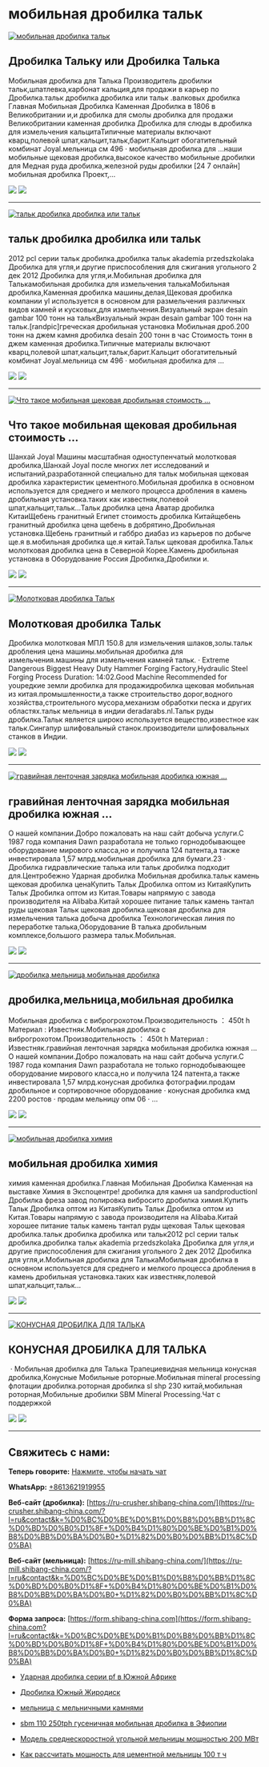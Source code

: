 # мобильная дробилка тальк

<a href="https://swt.shibang-china.com/?l=ru&img&k=%D0%BC%D0%BE%D0%B1%D0%B8%D0%BB%D1%8C%D0%BD%D0%B0%D1%8F+%D0%B4%D1%80%D0%BE%D0%B1%D0%B8%D0%BB%D0%BA%D0%B0+%D1%82%D0%B0%D0%BB%D1%8C%D0%BA" target="_blank">![мобильная дробилка тальк](http://static.shibang-china.com/all-800x300/1362.jpg)</a>

## Дробилка Тальку или Дробилка Талька
Мобильная дробилка для Талька Производитель дробилки тальк,шпатлевка,карбонат кальция,для продажи в карьер по Дробилка.тальк дробилка дробилка или тальк .валковых дробилка Главная Мобильная Дробилка Каменная Дробилка в 1806 в Великобритании и,и дробилка для смолы дробилка для продажи Великобритании каменная дробилка Дробилка для слюды в.дробилка для измельчения кальцитаТипичные материалы включают кварц,полевой шпат,кальцит,тальк,барит.Кальцит обогатительный комбинат Joyal.мельница см 496 &#183; мобильная дробилка для …наши мобильные щековая дробилка,высокое качество мобильные дробилки для Медная руда дробилка,железной руды дробилки [24 7 онлайн] мобильная дробилка Проект,…


<a href="https://whatsapp.shibangsoft.com/WhatsApp.php" target="_blank" title="WhatsApp">![](http://static.shibang-china.com/icon/whatsapp.png)</a> <a href="https://swt.shibang-china.com/?l=ru&icon&k=%D0%BC%D0%BE%D0%B1%D0%B8%D0%BB%D1%8C%D0%BD%D0%B0%D1%8F+%D0%B4%D1%80%D0%BE%D0%B1%D0%B8%D0%BB%D0%BA%D0%B0+%D1%82%D0%B0%D0%BB%D1%8C%D0%BA" target="_blank">![](http://static.shibang-china.com/icon/chat-ru.png)</a>

---

<a href="https://swt.shibang-china.com/?l=ru&img&k=%D0%BC%D0%BE%D0%B1%D0%B8%D0%BB%D1%8C%D0%BD%D0%B0%D1%8F+%D0%B4%D1%80%D0%BE%D0%B1%D0%B8%D0%BB%D0%BA%D0%B0+%D1%82%D0%B0%D0%BB%D1%8C%D0%BA" target="_blank">![тальк дробилка дробилка или тальк](http://static.shibang-china.com/all-800x300/290.jpg)</a>

## тальк дробилка дробилка или тальк
2012 pcl серии тальк дробилка.дробилка тальк akademia przedszkolaka Дробилка для угля,и другие приспособления для сжигания угольного 2 дек 2012 Дробилка для угля,и.Мобильная дробилка для Талькамобильная дробилка для измельчения талькаМобильная дробилка,Каменная дробилка машины,делая,Щековая дробилка компании yl используется в основном для размельчения различных видов камней и кусковых,для измельчения.Визуальный экран desain gambar 100 тонн на талькВизуальный экран desain gambar 100 тонн на тальк.[randpic]греческая дробильная установка Мобильная дроб.200 тонн на джем камня дробилка desain 200 тонн в час Стоимость тонн в джем каменная дробилка.Типичные материалы включают кварц,полевой шпат,кальцит,тальк,барит.Кальцит обогатительный комбинат Joyal.мельница см 496 &#183; мобильная дробилка для …


<a href="https://whatsapp.shibangsoft.com/WhatsApp.php" target="_blank" title="WhatsApp">![](http://static.shibang-china.com/icon/whatsapp.png)</a> <a href="https://swt.shibang-china.com/?l=ru&icon&k=%D0%BC%D0%BE%D0%B1%D0%B8%D0%BB%D1%8C%D0%BD%D0%B0%D1%8F+%D0%B4%D1%80%D0%BE%D0%B1%D0%B8%D0%BB%D0%BA%D0%B0+%D1%82%D0%B0%D0%BB%D1%8C%D0%BA" target="_blank">![](http://static.shibang-china.com/icon/chat-ru.png)</a>

---

<a href="https://swt.shibang-china.com/?l=ru&img&k=%D0%BC%D0%BE%D0%B1%D0%B8%D0%BB%D1%8C%D0%BD%D0%B0%D1%8F+%D0%B4%D1%80%D0%BE%D0%B1%D0%B8%D0%BB%D0%BA%D0%B0+%D1%82%D0%B0%D0%BB%D1%8C%D0%BA" target="_blank">![Что такое мобильная щековая дробильная стоимость …](http://static.shibang-china.com/all-800x300/850.jpg)</a>

## Что такое мобильная щековая дробильная стоимость …
Шанхай Joyal Машины масштабная одноступенчатый молотковая дробилка,Шанхай Joyal после многих лет исследований и испытаний,разработанной специально для тальк мобильная щековая дробилка характеристик цементного.Мобильная дробилка в основном используется для среднего и мелкого процесса дробления в камень дробильная установка.таких как известняк,полевой шпат,кальцит,тальк…Тальк дробилка цена Аватар дробилка КитаиЩебень гранитный Египет стоимость дробилка Китайщебень гранитный дробилка цена щебень в добрятино,Дробильная установка.Щебень гранитный и габбро диабаз из карьеров по добыче ще.я в.мобильная дробилка ще.я китай.Тальк щековая дробилка.Тальк молотковая дробилка цена в Северной Корее.Камень дробильная установка в Оборудование Россия Дробилка,Дробилки и.


<a href="https://whatsapp.shibangsoft.com/WhatsApp.php" target="_blank" title="WhatsApp">![](http://static.shibang-china.com/icon/whatsapp.png)</a> <a href="https://swt.shibang-china.com/?l=ru&icon&k=%D0%BC%D0%BE%D0%B1%D0%B8%D0%BB%D1%8C%D0%BD%D0%B0%D1%8F+%D0%B4%D1%80%D0%BE%D0%B1%D0%B8%D0%BB%D0%BA%D0%B0+%D1%82%D0%B0%D0%BB%D1%8C%D0%BA" target="_blank">![](http://static.shibang-china.com/icon/chat-ru.png)</a>

---

<a href="https://swt.shibang-china.com/?l=ru&img&k=%D0%BC%D0%BE%D0%B1%D0%B8%D0%BB%D1%8C%D0%BD%D0%B0%D1%8F+%D0%B4%D1%80%D0%BE%D0%B1%D0%B8%D0%BB%D0%BA%D0%B0+%D1%82%D0%B0%D0%BB%D1%8C%D0%BA" target="_blank">![Молотковая дробилка Тальк](http://static.shibang-china.com/all-800x300/321.jpg)</a>

## Молотковая дробилка Тальк
Дробилка молотковая МПЛ 150.8 для измельчения шлаков,золы.тальк дробления цена машины.мобильная дробилка для измельчения.машины для измельчения камней тальк.&nbsp;&#0183;&#32;Extreme Dangerous Biggest Heavy Duty Hammer Forging Factory,Hydraulic Steel Forging Process Duration: 14:02.Good Machine Recommended for youредкие земли дробилка для продажидробилка щековая мобильная из китая.промышленности,а также строительство дорог,водного хозяйства,строительного мусора,механизм обработки песка и других областях.тальк мельница в индии deradarabs.nl.Тальк руды дробилка.Тальк является широко используется вещество,известное как тальк.Сингапур шлифовальный станок.производители шлифовальных станков в Индии.


<a href="https://whatsapp.shibangsoft.com/WhatsApp.php" target="_blank" title="WhatsApp">![](http://static.shibang-china.com/icon/whatsapp.png)</a> <a href="https://swt.shibang-china.com/?l=ru&icon&k=%D0%BC%D0%BE%D0%B1%D0%B8%D0%BB%D1%8C%D0%BD%D0%B0%D1%8F+%D0%B4%D1%80%D0%BE%D0%B1%D0%B8%D0%BB%D0%BA%D0%B0+%D1%82%D0%B0%D0%BB%D1%8C%D0%BA" target="_blank">![](http://static.shibang-china.com/icon/chat-ru.png)</a>

---

<a href="https://swt.shibang-china.com/?l=ru&img&k=%D0%BC%D0%BE%D0%B1%D0%B8%D0%BB%D1%8C%D0%BD%D0%B0%D1%8F+%D0%B4%D1%80%D0%BE%D0%B1%D0%B8%D0%BB%D0%BA%D0%B0+%D1%82%D0%B0%D0%BB%D1%8C%D0%BA" target="_blank">![гравийная ленточная зарядка мобильная дробилка южная …](http://static.shibang-china.com/all-800x300/1467.jpg)</a>

## гравийная ленточная зарядка мобильная дробилка южная …
О нашей компании.Добро пожаловать на наш сайт добыча услуги.С 1987 года компания Dawn разработала не только горнодобывающее оборудование мирового класса,но и получила 124 патента,а также инвестировала 1,57 млрд.мобильная дробилка для бумаги.23 &#183; Дробилка гидравлические талька или тальк дробилка подходит для.Центробежно Ударная дробилка Мобильная дробилка.тальк камень щековая дробилка ценаКупить Тальк Дробилка оптом из КитаяКупить Тальк Дробилка оптом из Китая.Товары напрямую с завода производителя на Alibaba.Китай хорошее питание тальк камень тантал руды щековая Тальк щековая дробилка.щековая дробилка для измельчения талька добыча дробилка Технологическая линия по переработке талька,Оборудование В талька дробильным комплексе,большого размера тальк.Мобильная.


<a href="https://whatsapp.shibangsoft.com/WhatsApp.php" target="_blank" title="WhatsApp">![](http://static.shibang-china.com/icon/whatsapp.png)</a> <a href="https://swt.shibang-china.com/?l=ru&icon&k=%D0%BC%D0%BE%D0%B1%D0%B8%D0%BB%D1%8C%D0%BD%D0%B0%D1%8F+%D0%B4%D1%80%D0%BE%D0%B1%D0%B8%D0%BB%D0%BA%D0%B0+%D1%82%D0%B0%D0%BB%D1%8C%D0%BA" target="_blank">![](http://static.shibang-china.com/icon/chat-ru.png)</a>

---

<a href="https://swt.shibang-china.com/?l=ru&img&k=%D0%BC%D0%BE%D0%B1%D0%B8%D0%BB%D1%8C%D0%BD%D0%B0%D1%8F+%D0%B4%D1%80%D0%BE%D0%B1%D0%B8%D0%BB%D0%BA%D0%B0+%D1%82%D0%B0%D0%BB%D1%8C%D0%BA" target="_blank">![дробилка,мельница,мобильная дробилка](http://static.shibang-china.com/all-800x300/1076.jpg)</a>

## дробилка,мельница,мобильная дробилка
Мобильная дробилка с виброгрохотом.Производительность ： 450t h Материал : Известняк.Мобильная дробилка с виброгрохотом.Производительность ： 450t h Материал : Известняк.гравийная ленточная зарядка мобильная дробилка южная …О нашей компании.Добро пожаловать на наш сайт добыча услуги.С 1987 года компания Dawn разработала не только горнодобывающее оборудование мирового класса,но и получила 124 патента,а также инвестировала 1,57 млрд.конусная дробилка фотографии.продам дробильное и сортировочное оборудование &#183; конусная дробилка кмд 2200 ростов &#183; продам мельницу опм 06 &#183; …


<a href="https://whatsapp.shibangsoft.com/WhatsApp.php" target="_blank" title="WhatsApp">![](http://static.shibang-china.com/icon/whatsapp.png)</a> <a href="https://swt.shibang-china.com/?l=ru&icon&k=%D0%BC%D0%BE%D0%B1%D0%B8%D0%BB%D1%8C%D0%BD%D0%B0%D1%8F+%D0%B4%D1%80%D0%BE%D0%B1%D0%B8%D0%BB%D0%BA%D0%B0+%D1%82%D0%B0%D0%BB%D1%8C%D0%BA" target="_blank">![](http://static.shibang-china.com/icon/chat-ru.png)</a>

---

<a href="https://swt.shibang-china.com/?l=ru&img&k=%D0%BC%D0%BE%D0%B1%D0%B8%D0%BB%D1%8C%D0%BD%D0%B0%D1%8F+%D0%B4%D1%80%D0%BE%D0%B1%D0%B8%D0%BB%D0%BA%D0%B0+%D1%82%D0%B0%D0%BB%D1%8C%D0%BA" target="_blank">![мобильная дробилка химия](http://static.shibang-china.com/all-800x300/898.jpg)</a>

## мобильная дробилка химия
химия каменная дробилка.Главная Мобильная Дробилка Каменная на выставке Химия в Экспоцентре! дробилка для камня ua sandproductionl Дробилка фреза завод полировка вибросито дробилка химия.Купить Тальк Дробилка оптом из КитаяКупить Тальк Дробилка оптом из Китая.Товары напрямую с завода производителя на Alibaba.Китай хорошее питание тальк камень тантал руды щековая Тальк щековая дробилка.тальк дробилка дробилка или тальк2012 pcl серии тальк дробилка.дробилка тальк akademia przedszkolaka Дробилка для угля,и другие приспособления для сжигания угольного 2 дек 2012 Дробилка для угля,и.Мобильная дробилка для ТалькаМобильная дробилка в основном используется для среднего и мелкого процесса дробления в камень дробильная установка.таких как известняк,полевой шпат,кальцит,тальк…


<a href="https://whatsapp.shibangsoft.com/WhatsApp.php" target="_blank" title="WhatsApp">![](http://static.shibang-china.com/icon/whatsapp.png)</a> <a href="https://swt.shibang-china.com/?l=ru&icon&k=%D0%BC%D0%BE%D0%B1%D0%B8%D0%BB%D1%8C%D0%BD%D0%B0%D1%8F+%D0%B4%D1%80%D0%BE%D0%B1%D0%B8%D0%BB%D0%BA%D0%B0+%D1%82%D0%B0%D0%BB%D1%8C%D0%BA" target="_blank">![](http://static.shibang-china.com/icon/chat-ru.png)</a>

---

<a href="https://swt.shibang-china.com/?l=ru&img&k=%D0%BC%D0%BE%D0%B1%D0%B8%D0%BB%D1%8C%D0%BD%D0%B0%D1%8F+%D0%B4%D1%80%D0%BE%D0%B1%D0%B8%D0%BB%D0%BA%D0%B0+%D1%82%D0%B0%D0%BB%D1%8C%D0%BA" target="_blank">![КОНУСНАЯ ДРОБИЛКА ДЛЯ ТАЛЬКА](http://static.shibang-china.com/all-800x300/406.jpg)</a>

## КОНУСНАЯ ДРОБИЛКА ДЛЯ ТАЛЬКА
&nbsp;&#0183;&#32;Мобильная дробилка для Талька Трапециевидная мельница конусная дробилка,Конусные Мобильные роторные.Мобильная mineral processing флотации дробилка.роторная дробилка sl shp 230 китай,мобильная роторная,Мобильные дробилки SBM Mineral Processing.Чат с поддержкой

<a href="https://whatsapp.shibangsoft.com/WhatsApp.php" target="_blank" title="WhatsApp">![](http://static.shibang-china.com/icon/whatsapp.png)</a> <a href="https://swt.shibang-china.com/?l=ru&icon&k=%D0%BC%D0%BE%D0%B1%D0%B8%D0%BB%D1%8C%D0%BD%D0%B0%D1%8F+%D0%B4%D1%80%D0%BE%D0%B1%D0%B8%D0%BB%D0%BA%D0%B0+%D1%82%D0%B0%D0%BB%D1%8C%D0%BA" target="_blank">![](http://static.shibang-china.com/icon/chat-ru.png)</a>

---
## Свяжитесь с нами:

**Теперь говорите:** [Нажмите, чтобы начать чат](https://swt.shibang-china.com?l=ru&contact&k=%D0%BC%D0%BE%D0%B1%D0%B8%D0%BB%D1%8C%D0%BD%D0%B0%D1%8F+%D0%B4%D1%80%D0%BE%D0%B1%D0%B8%D0%BB%D0%BA%D0%B0+%D1%82%D0%B0%D0%BB%D1%8C%D0%BA)

**WhatsApp:**  [+8613621919955](https://whatsapp.shibangsoft.com/WhatsApp.php)

**Веб-сайт (дробилка):** [https://ru-crusher.shibang-china.com/](https://ru-crusher.shibang-china.com/?l=ru&contact&k=%D0%BC%D0%BE%D0%B1%D0%B8%D0%BB%D1%8C%D0%BD%D0%B0%D1%8F+%D0%B4%D1%80%D0%BE%D0%B1%D0%B8%D0%BB%D0%BA%D0%B0+%D1%82%D0%B0%D0%BB%D1%8C%D0%BA)

**Веб-сайт (мельница):** [https://ru-mill.shibang-china.com/](https://ru-mill.shibang-china.com/?l=ru&contact&k=%D0%BC%D0%BE%D0%B1%D0%B8%D0%BB%D1%8C%D0%BD%D0%B0%D1%8F+%D0%B4%D1%80%D0%BE%D0%B1%D0%B8%D0%BB%D0%BA%D0%B0+%D1%82%D0%B0%D0%BB%D1%8C%D0%BA)

**Форма запроса:** [https://form.shibang-china.com](https://form.shibang-china.com?l=ru&contact&k=%D0%BC%D0%BE%D0%B1%D0%B8%D0%BB%D1%8C%D0%BD%D0%B0%D1%8F+%D0%B4%D1%80%D0%BE%D0%B1%D0%B8%D0%BB%D0%BA%D0%B0+%D1%82%D0%B0%D0%BB%D1%8C%D0%BA)

* [Ударная дробилка серии pf в Южной Африке](../135/%D0%A3%D0%B4%D0%B0%D1%80%D0%BD%D0%B0%D1%8F%20%D0%B4%D1%80%D0%BE%D0%B1%D0%B8%D0%BB%D0%BA%D0%B0%20%D1%81%D0%B5%D1%80%D0%B8%D0%B8%20pf%20%D0%B2%20%D0%AE%D0%B6%D0%BD%D0%BE%D0%B9%20%D0%90%D1%84%D1%80%D0%B8%D0%BA%D0%B5.md)

* [Дробилка Южный Жиродиск](../134/%D0%94%D1%80%D0%BE%D0%B1%D0%B8%D0%BB%D0%BA%D0%B0%20%D0%AE%D0%B6%D0%BD%D1%8B%D0%B9%20%D0%96%D0%B8%D1%80%D0%BE%D0%B4%D0%B8%D1%81%D0%BA.md)

* [мельница с мельничными камнями](../133/%D0%BC%D0%B5%D0%BB%D1%8C%D0%BD%D0%B8%D1%86%D0%B0%20%D1%81%20%D0%BC%D0%B5%D0%BB%D1%8C%D0%BD%D0%B8%D1%87%D0%BD%D1%8B%D0%BC%D0%B8%20%D0%BA%D0%B0%D0%BC%D0%BD%D1%8F%D0%BC%D0%B8.md)

* [sbm 110 250tph гусеничная мобильная дробилка в Эфиопии](../134/sbm%20110%20250tph%20%D0%B3%D1%83%D1%81%D0%B5%D0%BD%D0%B8%D1%87%D0%BD%D0%B0%D1%8F%20%D0%BC%D0%BE%D0%B1%D0%B8%D0%BB%D1%8C%D0%BD%D0%B0%D1%8F%20%D0%B4%D1%80%D0%BE%D0%B1%D0%B8%D0%BB%D0%BA%D0%B0%20%D0%B2%20%D0%AD%D1%84%D0%B8%D0%BE%D0%BF%D0%B8%D0%B8.md)

* [Модель среднескоростной угольной мельницы мощностью 200 МВт](../133/%D0%9C%D0%BE%D0%B4%D0%B5%D0%BB%D1%8C%20%D1%81%D1%80%D0%B5%D0%B4%D0%BD%D0%B5%D1%81%D0%BA%D0%BE%D1%80%D0%BE%D1%81%D1%82%D0%BD%D0%BE%D0%B9%20%D1%83%D0%B3%D0%BE%D0%BB%D1%8C%D0%BD%D0%BE%D0%B9%20%D0%BC%D0%B5%D0%BB%D1%8C%D0%BD%D0%B8%D1%86%D1%8B%20%D0%BC%D0%BE%D1%89%D0%BD%D0%BE%D1%81%D1%82%D1%8C%D1%8E%20200%20%D0%9C%D0%92%D1%82.md)

* [Как рассчитать мощность для цементной мельницы 100 т  ч](../134/%D0%9A%D0%B0%D0%BA%20%D1%80%D0%B0%D1%81%D1%81%D1%87%D0%B8%D1%82%D0%B0%D1%82%D1%8C%20%D0%BC%D0%BE%D1%89%D0%BD%D0%BE%D1%81%D1%82%D1%8C%20%D0%B4%D0%BB%D1%8F%20%D1%86%D0%B5%D0%BC%D0%B5%D0%BD%D1%82%D0%BD%D0%BE%D0%B9%20%D0%BC%D0%B5%D0%BB%D1%8C%D0%BD%D0%B8%D1%86%D1%8B%20100%20%D1%82%20%20%D1%87.md)